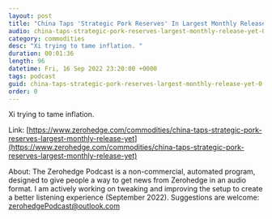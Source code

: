 ```yaml
---
layout: post
title: "China Taps 'Strategic Pork Reserves' In Largest Monthly Release Yet"
audio: china-taps-strategic-pork-reserves-largest-monthly-release-yet-0
category: commodities
desc: "Xi trying to tame inflation. "
duration: 00:01:36
length: 96
datetime: Fri, 16 Sep 2022 23:20:00 +0000
tags: podcast
guid: china-taps-strategic-pork-reserves-largest-monthly-release-yet-0
order: 0
---
```

Xi trying to tame inflation. 

Link: [https://www.zerohedge.com/commodities/china-taps-strategic-pork-reserves-largest-monthly-release-yet](https://www.zerohedge.com/commodities/china-taps-strategic-pork-reserves-largest-monthly-release-yet)

About: The Zerohedge Podcast is a non-commercial, automated program, designed to give people a way to get news from Zerohedge in an audio format.  I am actively working on tweaking and improving the setup to create a better listening experience (September 2022).  Suggestions are welcome: [zerohedgePodcast@outlook.com](mailto:zerohedgePodcast@outlook.com)